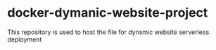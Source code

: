 # docker-dymanic-website-project
This repository is used to host the file for dynsmic website serverless deployment
